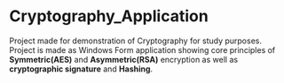 # Cryptography_Application
Project made for demonstration of Cryptography for study purposes.<br/>
Project is made as Windows Form application showing core principles of **Symmetric(AES)** and **Asymmetric(RSA)** encryption as well as **cryptographic signature** and **Hashing**.
